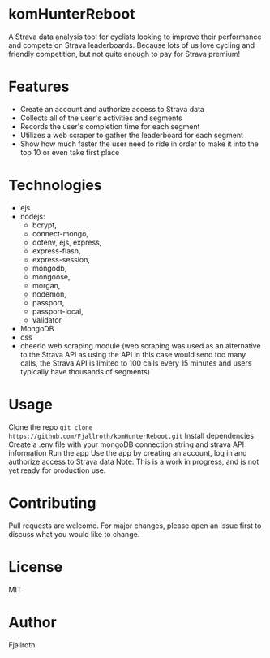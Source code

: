 # komHunterReboot
A Strava data analysis tool for cyclists looking to improve their performance and compete on Strava leaderboards. Because lots of us love cycling and friendly competition, but not quite enough to pay for Strava premium!

# Features
- Create an account and authorize access to Strava data
- Collects all of the user's activities and segments
- Records the user's completion time for each segment
- Utilizes a web scraper to gather the leaderboard for each segment
- Show how much faster the user need to ride in order to make it into the top 10 or even take first place

# Technologies
- ejs
- nodejs:
    - bcrypt, 
    - connect-mongo, 
    - dotenv, ejs, express, 
    - express-flash, 
    - express-session, 
    - mongodb, 
    - mongoose, 
    - morgan, 
    - nodemon, 
    - passport, 
    - passport-local, 
    - validator
- MongoDB
- css
- cheerio web scraping module (web scraping was used as an alternative to the Strava API as using the API in this case would send too many calls, the Strava API is limited to 100 calls every 15 minutes and users typically have thousands of segments)

# Usage
Clone the repo
`git clone https://github.com/Fjallroth/komHunterReboot.git`
Install dependencies
Create a .env file with your mongoDB connection string and strava API information
Run the app
Use the app by creating an account, log in and authorize access to Strava data
Note: This is a work in progress, and is not yet ready for production use.

# Contributing
Pull requests are welcome. For major changes, please open an issue first to discuss what you would like to change.

# License
MIT

# Author
Fjallroth